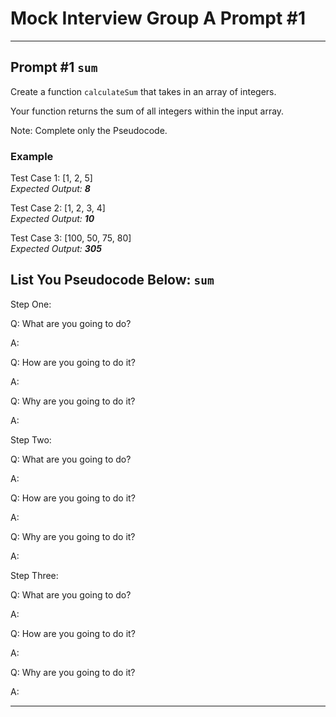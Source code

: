 # Mock Interview Group A Prompt #1


<hr>

## Prompt #1 `sum`

Create a function `calculateSum` that takes in an array of integers. 

Your function returns the sum of all integers within the input array.

Note: Complete only the Pseudocode.

### Example

Test Case 1: [1, 2, 5]  
*Expected Output: **8***

Test Case 2: [1, 2, 3, 4]  
*Expected Output: **10***

Test Case 3: [100, 50, 75, 80]  
*Expected Output: **305***

## List You Pseudocode Below: `sum`


Step One:

Q: What are you going to do? 

A: 

Q: How are you going to do it? 

A: 

Q: Why are you going to do it? 

A: 

Step Two: 

Q: What are you going to do? 

A: 

Q: How are you going to do it? 

A: 

Q: Why are you going to do it? 

A: 

Step Three: 

Q: What are you going to do? 

A: 

Q: How are you going to do it? 

A: 

Q: Why are you going to do it? 

A: 



<hr>
